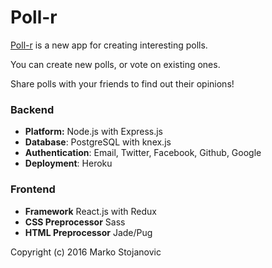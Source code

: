 # Poll-r

[Poll-r](poll-r.herokuapp.com) is a new app for creating interesting polls.

You can create new polls, or vote on existing ones.

Share polls with your friends to find out their opinions!


### Backend
- **Platform:** Node.js with Express.js
- **Database**: PostgreSQL with knex.js
- **Authentication**: Email, Twitter, Facebook, Github, Google
- **Deployment**: Heroku

### Frontend
- **Framework** React.js with Redux
- **CSS Preprocessor** Sass
- **HTML Preprocessor** Jade/Pug

Copyright (c) 2016 Marko Stojanovic
